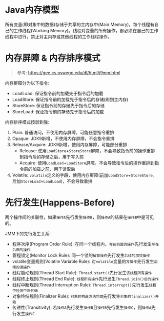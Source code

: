# Java内存模型
所有变量(即对象中的数据)存储于共享的主内存中(Main Memory)，每个线程有自己的工作线程(Working Memory)。线程对变量的所有操作，都必须在自己的工作线程中进行，禁止对主内存或其他线程的工作线程操作。

# 内存屏障 & 内存排序模式
> 参考: https://gee.cs.oswego.edu/dl/html/j9mm.html

内存屏障分为以下指令:
- LoadLoad: 保证指令前的加载先于指令后的加载
- LoadStore: 保证指令前的加载先于指令后的存储(刷到主内存)
- StoreStore: 保证指令前的存储先于指令后的存储
- StoreLoad: 保证指令前的存储先于指令后的加载

内存排序模式按弱到强:
1. Plain: 普通访问，不使用内存屏障，可能任意指令重排
2. Opaque: JDK9新增，不使用内存屏障，不会指令重排
3. Release/Acquire: JDK9新增，使用内存屏障，可能部分重排
    - Release: 使用`LoadStore`+`StoreStore`屏障，不会导致指令前的操作重排到指令后的存储之后，用于写入前
    - Acquire: 使用`LoadLoad`+`LoadStore`屏障，不会导致指令后的操作重排到指令前的加载之前，用于读取后
4. Volatile: `volatile`定义的字段，使用内存屏障(前加`LoadStore`+`StoreStore`, 后加`StoreLoad`+`LoadLoad`)，不会导致重排

# 先行发生(Happens-Before)
两个操作间的关联性，如果`操作A`先行发生`操作B`，则`操作A`的结果在`操作B`中是可见的。

JMM下的先行发生关系:
- 程序次序(Program Order Rule): 在同一个线程内，`写在前面的操作`先行发生`写在后面的操作`
- 管程锁定(Monitor Lock Rule): 同一个锁的`解锁操作`先行发生`后续的加锁操作`
- volatile变量规则(Volatile Variable Rule): 对`volatile`变量的`写操作`先行发生`后续的读操作`
- 线程启动规则(Thread Start Rule): `Thread.start()`先行发生`该线程所有操作`
- 线程终止规则(Thread End Rule): `线程所有操作`先行发生`Thread.join()后的操作`
- 线程中断规则(Thread Interruption Rule): `Thread.interrupt()`先行发生`线程中检测中断代码`
- 对象终结规则(Finalizer Rule): `对象的构造方法完成`先行发生`对象的finalizer()开始`
- 传递性(Transitivity): 若`操作A`先行发生`操作B`且`操作B`先行发生`操作C`，则`操作A`先行发生`操作C`